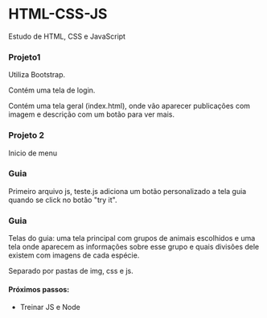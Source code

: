 # HTML-CSS-JS

Estudo de HTML, CSS e JavaScript

### Projeto1

Utiliza Bootstrap. 

Contém uma tela de login.

Contém uma tela geral (index.html), onde vão aparecer publicações com imagem e descrição com um botão para ver mais.

### Projeto 2

Inicio de menu

### Guia

Primeiro arquivo js, teste.js adiciona um botão personalizado a tela guia quando se click no botão "try it".

### Guia

Telas do guia: uma tela principal com grupos de animais escolhidos e uma tela onde aparecem as informações sobre esse grupo e quais divisões dele existem com imagens de cada espécie.

Separado por pastas de img, css e js.




#### Próximos passos:

* Treinar JS e Node

